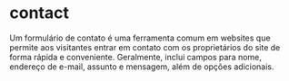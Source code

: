 # contact
Um formulário de contato é uma ferramenta comum em websites que permite aos visitantes entrar em contato com os proprietários do site de forma rápida e conveniente. Geralmente, inclui campos para nome, endereço de e-mail, assunto e mensagem, além de opções adicionais.
